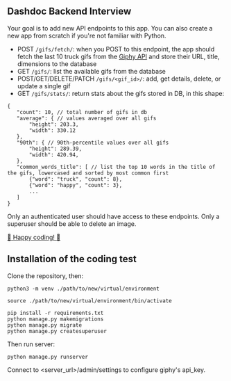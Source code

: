 ## Dashdoc Backend Interview

Your goal is to add new API endpoints to this app. 
You can also create a new app from scratch if you're not familiar with Python.

- POST `/gifs/fetch/`: when you POST to this endpoint, the app should fetch the last 10 truck gifs from the [Giphy API](https://developers.giphy.com/docs/api/endpoint#search) and store their URL, title, dimensions to the database
- GET `/gifs/`: list the available gifs from the database
- POST/GET/DELETE/PATCH `/gifs/<gif_id>/`: add, get details, delete, or update a single gif
- GET `/gifs/stats/`: return stats about the gifs stored in DB, in this shape:
```
{
   "count": 10, // total number of gifs in db
   "average": { // values averaged over all gifs
       "height": 203.3,
       "width": 330.12
   },
   "90th": { // 90th-percentile values over all gifs
       "height": 289.39,
       "width": 420.94,
   },
   "common_words_title": [ // list the top 10 words in the title of the gifs, lowercased and sorted by most common first
       {"word": "truck", "count": 8},
       {"word": "happy", "count": 3},
       ...
   ]
}
```

Only an authenticated user should have access to these endpoints. Only a superuser should be able to delete an image.

[:truck: Happy coding! :truck:](http://media1.giphy.com/media/2G4flVpbo6RmE/giphy.gif)


## Installation of the coding test

Clone the repository, then:

```
python3 -m venv ./path/to/new/virtual/environment

source ./path/to/new/virtual/environment/bin/activate

pip install -r requirements.txt
python manage.py makemigrations
python manage.py migrate
python manage.py createsuperuser
```

Then run server:
```
python manage.py runserver
```

Connect to <server_url>/admin/settings to configure giphy's api_key.



